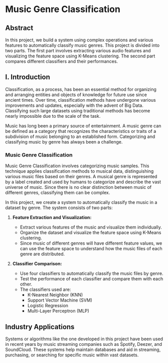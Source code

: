 # Music Genre Classification 

## Abstract
In this project, we build a system using complex operations and various features to automatically classify music genres. This project is divided into two parts. The first part involves extracting various audio features and visualizing the feature space using K-Means clustering. The second part compares different classifiers and their performances.

## I. Introduction
Classification, as a process, has been an essential method for organizing and arranging entities and objects of knowledge for future use since ancient times. Over time, classification methods have undergone various improvements and updates, especially with the advent of Big Data. Classifying such large datasets using traditional methods has become nearly impossible due to the scale of the task.

Music has long been a primary source of entertainment. A music genre can be defined as a category that recognizes the characteristics or traits of a subdivision of music belonging to an established form. Categorizing and classifying music by genre has always been a challenge.

### Music Genre Classification
Music Genre Classification involves categorizing music samples. This technique applies classification methods to musical data, distinguishing various music files based on their genres. A musical genre is represented by a label created and used by humans to categorize and describe the vast universe of music. Since there is no clear distinction between music of different genres, classifying them can be complex.

In this project, we create a system to automatically classify the music in a dataset by genre. The system consists of two parts:

1. **Feature Extraction and Visualization:**
   - Extract various features of the music and visualize them individually.
   - Organize the dataset and visualize the feature space using K-Means clustering.
   - Since music of different genres will have different feature values, we can use the feature space to understand how the music files of each genre are distributed.

2. **Classifier Comparison:**
   - Use four classifiers to automatically classify the music files by genre.
   - Test the performance of each classifier and compare them with each other.
   - The classifiers used are:
     - K-Nearest Neighbor (KNN)
     - Support Vector Machine (SVM)
     - Logistic Regression
     - Multi-Layer Perceptron (MLP)

## Industry Applications
Systems or algorithms like the one developed in this project have been used in recent years by music streaming companies such as Spotify, Deezer, and SoundCloud. These systems help maintain databases and aid in streaming, purchasing, or searching for specific music within vast datasets.

